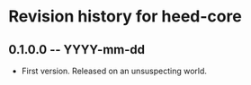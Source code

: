 # Revision history for heed-core

## 0.1.0.0  -- YYYY-mm-dd

* First version. Released on an unsuspecting world.
